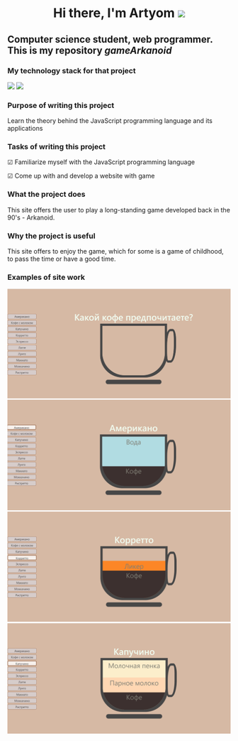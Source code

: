 <h1 align="center">Hi there, I'm Artyom</a>
<img src="https://github.com/blackcater/blackcater/raw/main/images/Hi.gif" height="32"/></h1>

## Computer science student, web programmer. This is my repository ***gameArkanoid***
### My technology stack for that project
<p>
  <img src="https://img.shields.io/badge/JavaScript-000000?style=for-thebadge&logo=javascript" height="32"/>
  <img src="https://img.shields.io/badge/HTML5-000000?style=for-thebadge&logo=html5" height="32"/>
</p>

### Purpose of writing this project
Learn the theory behind the JavaScript programming language and its applications

### Tasks of writing this project
&#x2611; Familiarize myself with the JavaScript programming language

&#9745; Come up with and develop a website with game

### What the project does
This site offers the user to play a long-standing game developed back in the 90's - Arkanoid.

### Why the project is useful
This site offers to enjoy the game, which for some is a game of childhood, to pass the time or have a good time.

### Examples of site work
![1](https://github.com/ArtSoller/coffeeSite/blob/main/img/picture_1.png)
![2](https://github.com/ArtSoller/coffeeSite/blob/main/img/picture_2.png)
![3](https://github.com/ArtSoller/coffeeSite/blob/main/img/picture_3.png)
![4](https://github.com/ArtSoller/coffeeSite/blob/main/img/picture_4.png)
